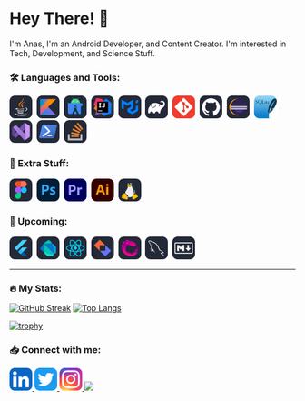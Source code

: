 # Hey There! 👋

I'm Anas, I'm an Android Developer, and Content Creator. I'm interested in Tech, Development, and Science Stuff.
                                                                                                                 
### :hammer_and_wrench: Languages and Tools:
<div>
  <img src="https://github.com/tandpfun/skill-icons/blob/main/icons/Java-Dark.svg" title="Java" alt="Java" width="40" height="40"/>&nbsp;
  <img src="https://github.com/tandpfun/skill-icons/blob/main/icons/Kotlin-Dark.svg" title="Kotlin" alt="Kotlin" width="40" height="40"/>&nbsp;
  <img src="https://github.com/tandpfun/skill-icons/blob/main/icons/AndroidStudio-Dark.svg" title="AndroidStudio" alt="AndroidStudio" width="40" height="40"/>&nbsp;
  <img src="https://github.com/tandpfun/skill-icons/blob/main/icons/Idea-Dark.svg" title="Idea" alt="Idea" width="40" height="40"/>&nbsp;
  <img src="https://github.com/tandpfun/skill-icons/blob/main/icons/MaterialUI-Dark.svg" title="Material UI" alt="Material UI" width="40" height="40"/>&nbsp;
  <img src="https://github.com/tandpfun/skill-icons/blob/main/icons/Gradle-Dark.svg" title="Gradle" alt="Gradle" width="40" height="40"/>&nbsp;
  <img src="https://github.com/tandpfun/skill-icons/blob/main/icons/Git.svg"  title="Git" alt="Git" width="40" height="40"/>&nbsp;
  <img src="https://github.com/tandpfun/skill-icons/blob/main/icons/Github-Dark.svg" title="Github" alt="Github" width="40" height="40"/>&nbsp;
  <img src="https://github.com/tandpfun/skill-icons/blob/main/icons/Eclipse-Dark.svg" title="Eclipse" alt="Eclipse" width="40" height="40"/>&nbsp;
  <img src="https://github.com/tandpfun/skill-icons/blob/main/icons/SQLite.svg" title="SQLite" alt="SQLite" width="40" height="40"/>&nbsp;
  <img src="https://github.com/tandpfun/skill-icons/blob/main/icons/VisualStudio-Dark.svg" title="VisualStudio" alt="VisualStudio" width="40" height="40"/>&nbsp;
  <img src="https://github.com/tandpfun/skill-icons/blob/main/icons/Powershell-Dark.svg" title="Powershell" alt="Powershell" width="40" height="40"/>&nbsp;
  <img src="https://github.com/tandpfun/skill-icons/blob/main/icons/StackOverflow-Dark.svg" title="StackOverflow" **alt="StackOverflow" width="40" height="40"/>
</div>

### 🌃 Extra Stuff:
<div>
  <img src="https://github.com/tandpfun/skill-icons/blob/main/icons/Figma-Dark.svg" title="Figma" alt="Figma" width="40" height="40"/>&nbsp;
  <img src="https://github.com/tandpfun/skill-icons/blob/main/icons/Photoshop.svg" title="Photoshop" alt="Photoshop" width="40" height="40"/>&nbsp;
  <img src="https://github.com/tandpfun/skill-icons/blob/main/icons/Premiere.svg" title="Premiere" alt="Premiere" width="40" height="40"/>&nbsp;
  <img src="https://github.com/tandpfun/skill-icons/blob/main/icons/Illustrator.svg" title="Illustrator" alt="Illustrator" width="40" height="40"/>&nbsp;
  <img src="https://github.com/tandpfun/skill-icons/blob/main/icons/Linux-Dark.svg" title="Linux" **alt="Linux" width="40" height="40"/>
</div>

### 🚧 Upcoming:
<div>
  <img src="https://github.com/tandpfun/skill-icons/blob/main/icons/Flutter-Dark.svg" title="Flutter" alt="Flutter" width="40" height="40"/>&nbsp;
  <img src="https://github.com/tandpfun/skill-icons/blob/main/icons/Dart-Dark.svg" title="Dart" alt="Dart" width="40" height="40"/>&nbsp;
  <img src="https://github.com/tandpfun/skill-icons/blob/main/icons/React-Dark.svg" title="React" alt="React" width="40" height="40"/>&nbsp;
  <img src="https://github.com/tandpfun/skill-icons/blob/main/icons/Ktor-Dark.svg" title="ktor" alt="ktor" width="40" height="40"/>&nbsp;
  <img src="https://github.com/tandpfun/skill-icons/blob/main/icons/ReactiveX-Dark.svg" title="ReactiveX"  alt="ReactiveX" width="40" height="40"/>&nbsp;
  <img src="https://github.com/tandpfun/skill-icons/blob/main/icons/MySQL-Dark.svg" title="MySQL"  alt="MySQL" width="40" height="40"/>&nbsp;
  <img src="https://github.com/tandpfun/skill-icons/blob/main/icons/Markdown-Dark.svg" title="Markdown" alt="Markdown" width="40" height="40"/>
</div>

---

### 🔥 My Stats:
[![GitHub Streak](http://github-readme-streak-stats.herokuapp.com?user=AstroAnasTariq&theme=github-dark-blue&hide_border=true)](https://git.io/streak-stats)
[![Top Langs](https://github-readme-stats.vercel.app/api/top-langs/?username=AstroAnasTariq&layout=compact&theme=github_dark&hide_border=true)](https://github.com/anuraghazra/github-readme-stats)

[![trophy](https://github-profile-trophy.vercel.app/?username=AstroAnasTariq&theme=nord&no-frame=true)](https://github.com/ryo-ma/github-profile-trophy)

### 📥 Connect with me:
<a href="https://www.linkedin.com/in/astroanastariq/">
  <img height="40" width="40" src="https://github.com/tandpfun/skill-icons/blob/main/icons/LinkedIn.svg"/>
</a>

<a href="https://twitter.com/AstroAnasTariq">
  <img height="40" src="https://github.com/tandpfun/skill-icons/blob/main/icons/Twitter.svg"/>
</a>

<a href="https://www.instagram.com/astroanastariq/">
  <img height="40" src="https://github.com/tandpfun/skill-icons/blob/main/icons/Instagram.svg"/>
</a>

<a href="https://stackoverflow.com/users/12288723/anas-tariq">
  <img height="40" src="https://upload.wikimedia.org/wikipedia/commons/thumb/e/ef/Stack_Overflow_icon.svg/768px-Stack_Overflow_icon.svg.png"/>
</a>
